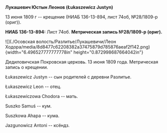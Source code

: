 **Лукашевич Юстын Леонов (Łukaszewicz Justyn)**

13 июня 1809 г -- крещение (НИАБ 136-13-894, лист 74об, №28/1809-р
(ориг)).

**НИАБ 136-13-894:** Лист 74об. **Метрическая запись №28/1809-р
(ориг).**

![](./Осовская волость/Разлитье/Лукашевичи/Леон Ходора/media/8d8477c62208382a37475879d785876aeaf2f142.png){width="6.496527777777778in"
height="0.872998687664042in"}

Дедиловичская Покровская церковь. 13 июня 1809 года. Метрическая запись
о крещении.

Łukaszewicz Justyn -- сын родителей с деревни Разлитье.

Łukaszewicz Leon -- отец.

Łukaszewiczowa Chodora -- мать.

Suszko Samuś -- кум.

Suszkowa Ahapa -- кума.

Jazgunowicz Antoni -- ксёндз.
